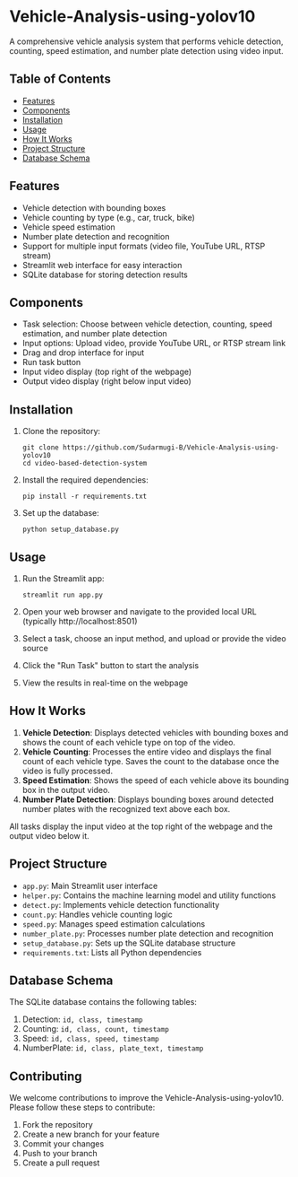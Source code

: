 # Vehicle-Analysis-using-yolov10
A comprehensive vehicle analysis system that performs vehicle detection, counting, speed estimation, and number plate detection using video input.

## Table of Contents
- [Features](#features)
- [Components](#components)
- [Installation](#installation)
- [Usage](#usage)
- [How It Works](#how-it-works)
- [Project Structure](#project-structure)
- [Database Schema](#database-schema)

## Features

- Vehicle detection with bounding boxes
- Vehicle counting by type (e.g., car, truck, bike)
- Vehicle speed estimation
- Number plate detection and recognition
- Support for multiple input formats (video file, YouTube URL, RTSP stream)
- Streamlit web interface for easy interaction
- SQLite database for storing detection results

## Components

- Task selection: Choose between vehicle detection, counting, speed estimation, and number plate detection
- Input options: Upload video, provide YouTube URL, or RTSP stream link
- Drag and drop interface for input
- Run task button
- Input video display (top right of the webpage)
- Output video display (right below input video)

## Installation

1. Clone the repository:
   ```
   git clone https://github.com/Sudarmugi-B/Vehicle-Analysis-using-yolov10
   cd video-based-detection-system
   ```

2. Install the required dependencies:
   ```
   pip install -r requirements.txt
   ```

3. Set up the database:
   ```
   python setup_database.py
   ```

## Usage

1. Run the Streamlit app:
   ```
   streamlit run app.py
   ```

2. Open your web browser and navigate to the provided local URL (typically http://localhost:8501)

3. Select a task, choose an input method, and upload or provide the video source

4. Click the "Run Task" button to start the analysis

5. View the results in real-time on the webpage

## How It Works

1. **Vehicle Detection**: Displays detected vehicles with bounding boxes and shows the count of each vehicle type on top of the video.
2. **Vehicle Counting**: Processes the entire video and displays the final count of each vehicle type. Saves the count to the database once the video is fully processed.
3. **Speed Estimation**: Shows the speed of each vehicle above its bounding box in the output video.
4. **Number Plate Detection**: Displays bounding boxes around detected number plates with the recognized text above each box.

All tasks display the input video at the top right of the webpage and the output video below it.

## Project Structure

- `app.py`: Main Streamlit user interface
- `helper.py`: Contains the machine learning model and utility functions
- `detect.py`: Implements vehicle detection functionality
- `count.py`: Handles vehicle counting logic
- `speed.py`: Manages speed estimation calculations
- `number_plate.py`: Processes number plate detection and recognition
- `setup_database.py`: Sets up the SQLite database structure
- `requirements.txt`: Lists all Python dependencies

## Database Schema

The SQLite database contains the following tables:

1. Detection: `id, class, timestamp`
2. Counting: `id, class, count, timestamp`
3. Speed: `id, class, speed, timestamp`
4. NumberPlate: `id, class, plate_text, timestamp`

## Contributing

We welcome contributions to improve the Vehicle-Analysis-using-yolov10. Please follow these steps to contribute:

1. Fork the repository
2. Create a new branch for your feature
3. Commit your changes
4. Push to your branch
5. Create a pull request

